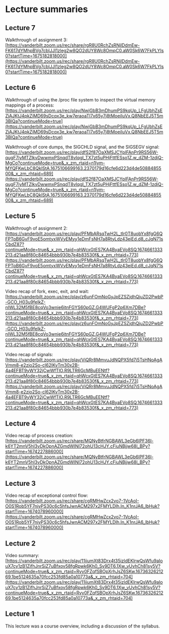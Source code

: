 # Lecture summaries

## Lecture 7

Walkthrough of assignment 3: [https://vanderbilt.zoom.us/rec/share/rgR8U0RchZsRNjlDdmEw-FK617dYMhpBVg7cbIJJI1zleg2w8QO2dUY8Wc8OmpC0.aW0Sk6W7FkPLYIs0?startTime=1675182818000](https://vanderbilt.zoom.us/rec/share/rgR8U0RchZsRNjlDdmEw-FK617dYMhpBVg7cbIJJI1zleg2w8QO2dUY8Wc8OmpC0.aW0Sk6W7FkPLYIs0?startTime=1675182818000)

## Lecture 6

Walkthrough of using the /proc file system to inspect the virtual memory mappings of a process: [https://vanderbilt.zoom.us/rec/play/NwjGbB3mDhumPS9kqUp_LFgUbhZsEZjAJKtJ4pkZiMD69sDcqx3e_kw7eraoaTI7x65y7j8tMoeiIuVx.Q8NbEEJ5T5m3BlQa?continueMode=true](https://vanderbilt.zoom.us/rec/play/NwjGbB3mDhumPS9kqUp_LFgUbhZsEZjAJKtJ4pkZiMD69sDcqx3e_kw7eraoaTI7x65y7j8tMoeiIuVx.Q8NbEEJ5T5m3BlQa?continueMode=true)

Walkthrough of core dumps, the SIGCHLD signal, and the SIGSEGV signal: [https://vanderbilt.zoom.us/rec/play/dfS2f87OaXMSJCYplFAnPr9RS56W-qugF7iyMTZlkvDwwmxPSnqdT8vIqgI_TX7zt5uPHjFttfESso1Z.w_dZM-1zdiQ-MgCo?continueMode=true&_x_zm_rtaid=n1Iym-MYQFKwLbC8QklStA.1675106699163.2370179d16cfe6d223d4de5088485500&_x_zm_rhtaid=689](https://vanderbilt.zoom.us/rec/play/dfS2f87OaXMSJCYplFAnPr9RS56W-qugF7iyMTZlkvDwwmxPSnqdT8vIqgI_TX7zt5uPHjFttfESso1Z.w_dZM-1zdiQ-MgCo?continueMode=true&_x_zm_rtaid=n1Iym-MYQFKwLbC8QklStA.1675106699163.2370179d16cfe6d223d4de5088485500&_x_zm_rhtaid=689)

## Lecture 5

Walkthrough of assignment 2: [https://vanderbilt.zoom.us/rec/play/PFMbARsqTwH2L_tIr0T8uobYx8fgG6QFPTpB6GvF9voE5omtyxWVyEMyy1eDmFsNH7a8RtyLdz43eiEd.d8_cJqN71sCbdZ87?continueMode=true&_x_zm_rtaid=qhWcxGtES7KA4ByaEVo8SQ.1674661333213.d21aa8f80c84654bbb930b7e4b83530f&_x_zm_rhtaid=773](https://vanderbilt.zoom.us/rec/play/PFMbARsqTwH2L_tIr0T8uobYx8fgG6QFPTpB6GvF9voE5omtyxWVyEMyy1eDmFsNH7a8RtyLdz43eiEd.d8_cJqN71sCbdZ87?continueMode=true&_x_zm_rtaid=qhWcxGtES7KA4ByaEVo8SQ.1674661333213.d21aa8f80c84654bbb930b7e4b83530f&_x_zm_rhtaid=773)

Video recap of fork, exec, exit, and wait: [https://vanderbilt.zoom.us/rec/play/z6unFOmNoGyJpEZSZjdhQjuZD2PwbP-GCO_H03u9feIkZ-nIWL32M5fBE8cqVo3wnie6jtnFGYS60pGZ.G4WUFgP2p6Xm7DBe?continueMode=true&_x_zm_rtaid=qhWcxGtES7KA4ByaEVo8SQ.1674661333213.d21aa8f80c84654bbb930b7e4b83530f&_x_zm_rhtaid=773](https://vanderbilt.zoom.us/rec/play/z6unFOmNoGyJpEZSZjdhQjuZD2PwbP-GCO_H03u9feIkZ-nIWL32M5fBE8cqVo3wnie6jtnFGYS60pGZ.G4WUFgP2p6Xm7DBe?continueMode=true&_x_zm_rtaid=qhWcxGtES7KA4ByaEVo8SQ.1674661333213.d21aa8f80c84654bbb930b7e4b83530f&_x_zm_rhtaid=773)

Video recap of signals: [https://vanderbilt.zoom.us/rec/play/ViQRr8MmvuJdNQPX5fd7i5TsHNoAgAVmm8-e2zjo2So-cl62IKvTm30x2B-4a4EFBT9yWY32jCwWfTlO.R9LTR6GcMBuEENtf?continueMode=true&_x_zm_rtaid=qhWcxGtES7KA4ByaEVo8SQ.1674661333213.d21aa8f80c84654bbb930b7e4b83530f&_x_zm_rhtaid=773](https://vanderbilt.zoom.us/rec/play/ViQRr8MmvuJdNQPX5fd7i5TsHNoAgAVmm8-e2zjo2So-cl62IKvTm30x2B-4a4EFBT9yWY32jCwWfTlO.R9LTR6GcMBuEENtf?continueMode=true&_x_zm_rtaid=qhWcxGtES7KA4ByaEVo8SQ.1674661333213.d21aa8f80c84654bbb930b7e4b83530f&_x_zm_rhtaid=773)

## Lecture 4

Video recap of process creation: [https://vanderbilt.zoom.us/rec/share/MQNyBtfrNGBAWL3eGb6lPF36l-k6YT2mnV5hI3vDkOpnAZGmdWINI72ohU13cHJY.cFiuNBjjw68l_BPy?startTime=1674227886000](https://vanderbilt.zoom.us/rec/share/MQNyBtfrNGBAWL3eGb6lPF36l-k6YT2mnV5hI3vDkOpnAZGmdWINI72ohU13cHJY.cFiuNBjjw68l_BPy?startTime=1674227886000)

## Lecture 3

Video recap of exceptional control flow: [https://vanderbilt.zoom.us/rec/share/cgRMHwZcx2vo7-1VcAoI-O0S1Rob5YF7nivPS30c6c5hfsJwnACM297x2FMYLDlh.ln_K1nrJA6_lbHuk?startTime=1674078960000](https://vanderbilt.zoom.us/rec/share/cgRMHwZcx2vo7-1VcAoI-O0S1Rob5YF7nivPS30c6c5hfsJwnACM297x2FMYLDlh.ln_K1nrJA6_lbHuk?startTime=1674078960000)

## Lecture 2

Video summary: [https://vanderbilt.zoom.us/rec/play/11iiumXt83Drx4t35izldEKlrwQsWfu9aIouX7cy1zB1ZifhJnrSiZ7uBfxov58fgRpwk6Kh0_Sy9DT6.1Xw_vUvhCh81sy5V?continueMode=true&_x_zm_rtaid=Rvy0FZqfSBOpXrhJsZ6SKw.1673632621269.1be5124635a70fcc253fd85a0a10773a&_x_zm_rhtaid=704](https://vanderbilt.zoom.us/rec/play/11iiumXt83Drx4t35izldEKlrwQsWfu9aIouX7cy1zB1ZifhJnrSiZ7uBfxov58fgRpwk6Kh0_Sy9DT6.1Xw_vUvhCh81sy5V?continueMode=true&_x_zm_rtaid=Rvy0FZqfSBOpXrhJsZ6SKw.1673632621269.1be5124635a70fcc253fd85a0a10773a&_x_zm_rhtaid=704)

## Lecture 1

This lecture was a course overview, including a discussion of the syllabus.
